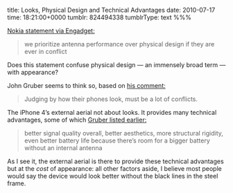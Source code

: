 title: Looks, Physical Design and Technical Advantages
date: 2010-07-17
time: 18:21:00+0000
tumblr: 824494338
tumblrType: text
%%%

[Nokia statement via Engadget:](http://www.engadget.com/2010/07/16/nokia-we-prioritize-antenna-performance-over-physical-design-i/)

> we prioritize antenna performance over physical design if they are ever in conflict

Does this statement confuse physical design — an immensely broad term — with appearance?

John Gruber seems to think so, based on [his comment:](http://daringfireball.net/linked/2010/07/17/nokia)

> Judging by how their phones look, must be a lot of conflicts.

The iPhone 4’s external aerial not about looks. It provides many technical advantages, some of which [Gruber listed earlier:](http://daringfireball.net/linked/2010/07/17/siracusa)

> better signal quality overall, better aesthetics, more structural rigidity, even better battery life because there’s room for a bigger battery without an internal antenna

As I see it, the external aerial is there to provide these technical advantages but at the *cost* of appearance: all other factors aside, I believe most people would say the device would look better without the black lines in the steel frame. 
